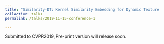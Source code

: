 ```yaml
---
title: "Similarity-DT: Kernel Similarity Embedding for Dynamic Texture Synthesis"
collection: talks
permalink: /talks/2019-11-15-conference-1

---
```

Submitted to CVPR2019, Pre-print version will release soon.


